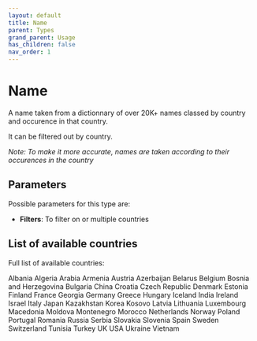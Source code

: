 ```yaml
---
layout: default
title: Name
parent: Types
grand_parent: Usage
has_children: false
nav_order: 1
---
```


# Name

A name taken from a dictionnary of over 20K+ names classed by country and occurence in that country.

It can be filtered out by country.

_Note: To make it more accurate, names are taken according to their occurences in the country_


## Parameters

Possible parameters for this type are:

- **Filters**: To filter on or multiple countries


## List of available countries

Full list of available countries:

Albania
Algeria
Arabia
Armenia
Austria
Azerbaijan
Belarus
Belgium
Bosnia and Herzegovina
Bulgaria
China
Croatia
Czech Republic
Denmark
Estonia
Finland
France
Georgia
Germany
Greece
Hungary
Iceland
India
Ireland
Israel
Italy
Japan
Kazakhstan
Korea
Kosovo
Latvia
Lithuania
Luxembourg
Macedonia
Moldova
Montenegro
Morocco
Netherlands
Norway
Poland
Portugal
Romania
Russia
Serbia
Slovakia
Slovenia
Spain
Sweden
Switzerland
Tunisia
Turkey
UK
USA
Ukraine
Vietnam
